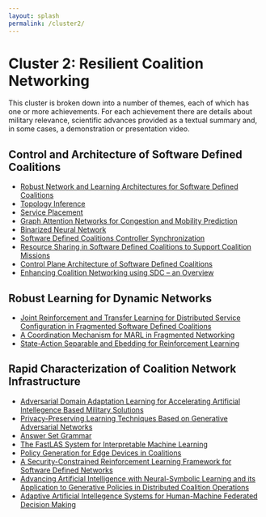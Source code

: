 ```yaml
---
layout: splash
permalink: /cluster2/
---
```


# Cluster 2: Resilient Coalition Networking
This cluster is broken down into a number of themes, each of which has one or more achievements.  For each
achievement there are details about military relevance, scientific advances provided as a textual summary
and, in some cases, a demonstration or presentation video.

## Control and Architecture of Software Defined Coalitions
* [Robust Network and Learning Architectures for Software Defined Coalitions](/2a01/)
* [Topology Inference](/2a03/)
* [Service Placement](/2a04/)
* [Graph Attention Networks for Congestion and Mobility Prediction](/2a05/)
* [Binarized Neural Network](/2a06/)
* [Software Defined Coalitions Controller Synchronization](/2a07/)
* [Resource Sharing in Software Defined Coalitions to Support Coalition Missions](/1f05/)
* [Control Plane Architecture of Software Defined Coalitions](/2a08/)
* [Enhancing Coalition Networking using SDC – an Overview](/2a09/)
<!-- * [Service placement and Topology Inference - Replaced by 2a03 & 2a04?](/2a02/)-->

## Robust Learning for Dynamic Networks
* [Joint Reinforcement and Transfer Learning for Distributed Service Configuration in Fragmented Software Defined Coalitions](/2b01/)
* [A Coordination Mechanism for MARL in Fragmented Networking](/2b02/)
* [State-Action Separable and Ebedding for Reinforcement Learning](/2b03/)

## Rapid Characterization of Coalition Network Infrastructure
* [Adversarial Domain Adaptation Learning for Accelerating Artificial Intellegence Based Military Solutions](/2c01/)
* [Privacy-Preserving Learning Techniques Based on Generative Adversarial Networks](/2c02/)
* [Answer Set Grammar](/1c07/)
* [The FastLAS System for Interpretable Machine Learning](/1c08/)
* [Policy Generation for Edge Devices in Coalitions](/2c04/)
* [A Security-Constrained Reinforcement Learning Framework for Software Defined Networks](/2c05/)
* [Advancing Artificial Intelligence with Neural-Symbolic Learning and its Application to Generative Policies in Distributed Coalition Operations](/1c02/)
* [Adaptive Artificial Intellegence Systems for Human-Machine Federated Decision Making](/1c05/)
